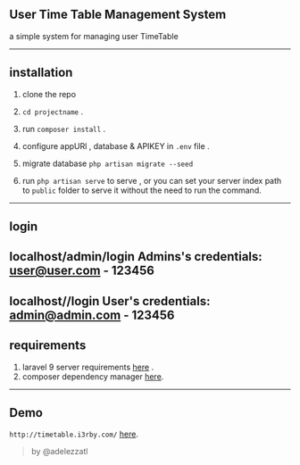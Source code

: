##  User Time Table Management System
a simple system for managing user TimeTable 

--------------------------------------------------

## installation

1. clone the repo

2. `cd projectname` .

3. run `composer install` .

4. configure appURl , database & APIKEY in `.env` file .

5. migrate database  `php artisan migrate --seed`

6. run `php artisan serve` to serve ,
   or you can set your server index path to `public` folder to serve it without the need to run the command.
--------------------------------------------------

## login 
localhost/admin/login
Admins's credentials: user@user.com - 123456
--------------------------------------------------
localhost//login
User's credentials: admin@admin.com - 123456
--------------------------------------------------
## requirements

1. laravel 9 server requirements [here](https://laravel.com/docs/9.x#server-requirements) .
2. composer dependency manager [here](https://getcomposer.org/).
--------------------------------------------------

## Demo

`http://timetable.i3rby.com/` [here](http://timetable.i3rby.com/).

> by @adelezzatl